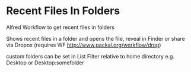 # Recent Files In Folders
Alfred Workflow to get recent files in folders


Shows recent files in a folder and opens the file, reveal in Finder or share via Dropox (requires WF http://www.packal.org/workflow/drop)

custom folders can be set in List Filter relative to home directory e.g. Desktop or Desktop:somefolder
